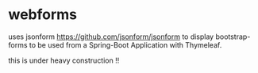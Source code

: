 # webforms

uses jsonform https://github.com/jsonform/jsonform to display bootstrap-forms to be used from a Spring-Boot Application with Thymeleaf.

this is under heavy construction !!

